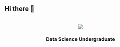 ## Hi there 👋

<div align="center">
    <h1>
  <a href="https://git.io/typing-svg">
    <img src="https://readme-typing-svg.herokuapp.com/?lines=Hi+There!+👋;+I+am+Sharaf+Ahamed!;&center=true&size=30&color=5E17EB">
  </a>
    </h1>
</div>
<h3 align="center"> Data Science Undergraduate </h3>

